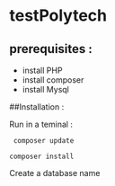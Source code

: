 # testPolytech

## 

## prerequisites :

- install PHP
- install composer
- install Mysql

##Installation :

Run in a teminal :

`` composer update`` 

``composer install ``

Create a database name






